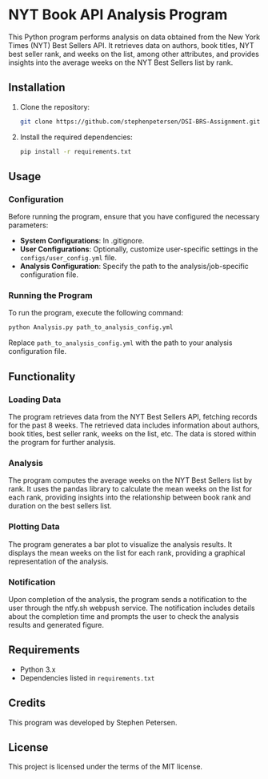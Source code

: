 # NYT Book API Analysis Program

This Python program performs analysis on data obtained from the New York Times (NYT) Best Sellers API. It retrieves data on authors, book titles, NYT best seller rank, and weeks on the list, among other attributes, and provides insights into the average weeks on the NYT Best Sellers list by rank.

## Installation

1. Clone the repository:
    ```bash
    git clone https://github.com/stephenpetersen/DSI-BRS-Assignment.git    
    ```
2. Install the required dependencies:
    ```bash
    pip install -r requirements.txt
    ```
   
## Usage

### Configuration

Before running the program, ensure that you have configured the necessary parameters:

- **System Configurations**: In .gitignore.
- **User Configurations**: Optionally, customize user-specific settings in the `configs/user_config.yml` file.
- **Analysis Configuration**: Specify the path to the analysis/job-specific configuration file.

### Running the Program

To run the program, execute the following command:
```bash
python Analysis.py path_to_analysis_config.yml
```
Replace `path_to_analysis_config.yml` with the path to your analysis configuration file.

## Functionality

### Loading Data

The program retrieves data from the NYT Best Sellers API, fetching records for the past 8 weeks. The retrieved data includes information about authors, book titles, best seller rank, weeks on the list, etc. The data is stored within the program for further analysis.

### Analysis

The program computes the average weeks on the NYT Best Sellers list by rank. It uses the pandas library to calculate the mean weeks on the list for each rank, providing insights into the relationship between book rank and duration on the best sellers list.

### Plotting Data

The program generates a bar plot to visualize the analysis results. It displays the mean weeks on the list for each rank, providing a graphical representation of the analysis.

### Notification

Upon completion of the analysis, the program sends a notification to the user through the ntfy.sh webpush service. The notification includes details about the completion time and prompts the user to check the analysis results and generated figure.

## Requirements

- Python 3.x
- Dependencies listed in `requirements.txt`

## Credits

This program was developed by Stephen Petersen.

## License

This project is licensed under the terms of the MIT license.
